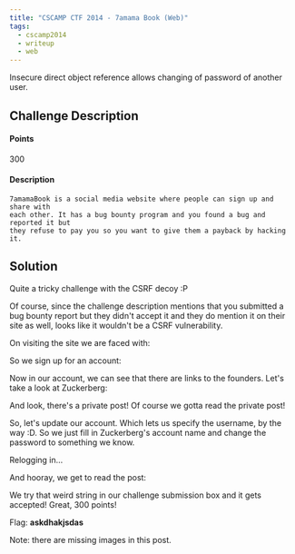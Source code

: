 ```yaml
---
title: "CSCAMP CTF 2014 - 7amama Book (Web)"
tags:
  - cscamp2014
  - writeup
  - web
---
```


Insecure direct object reference allows changing of password of another user.

## Challenge Description

#### Points
300

#### Description

```
7amamaBook is a social media website where people can sign up and share with
each other. It has a bug bounty program and you found a bug and reported it but
they refuse to pay you so you want to give them a payback by hacking it.
```

## Solution

Quite a tricky challenge with the CSRF decoy :P

Of course, since the challenge description mentions that you submitted a bug
bounty report but they didn't accept it and they do mention it on their site as
well, looks like it wouldn't be a CSRF vulnerability.

On visiting the site we are faced with:

So we sign up for an account:

Now in our account, we can see that there are links to the founders. Let's take
a look at Zuckerberg:

And look, there's a private post! Of course we gotta read the private post!

So, let's update our account. Which lets us specify the username, by the way :D.
So we just fill in Zuckerberg's account name and change the password to
something we know.

Relogging in...

And hooray, we get to read the post:

We try that weird string in our challenge submission box and it gets accepted!
Great, 300 points!

Flag: **askdhakjsdas**

Note: there are missing images in this post.
